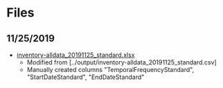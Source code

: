 # Files

## 11/25/2019

* [inventory-alldata_20191125_standard.xlsx](inventory-alldata_20191125_standard.xlsx)
  * Modified from [../output/inventory-alldata_20191125_standard.csv]
  * Manually created columns "TemporalFrequencyStandard", "StartDateStandard", "EndDateStandard"
